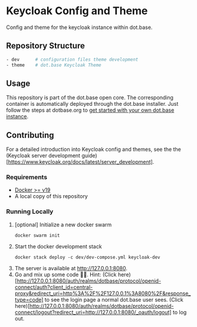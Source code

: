 # Keycloak Config and Theme
Config and theme for the keycloak instance within dot.base.


## Repository Structure
```sh
- dev      # configuration files theme development
- theme    # dot.base Keycloak Theme
```


## Usage
This repository is part of the dot.base open core.
The corresponding container is automatically deployed through the dot.base installer.
Just follow the steps at dotbase.org to [get started with your own dot.base instance](https://dotbase.org/docs/getting-started.html).


## Contributing
For a detailed introduction into Keycloak config and themes, see the the (Keycloak server development guide)[https://www.keycloak.org/docs/latest/server_development].

### Requirements
- [Docker >= v19](https://docs.docker.com/get-docker/)
- A local copy of this repository

### Running Locally
1. [optional] Initialize a new docker swarm
    ```
    docker swarm init
    ```
1. Start the docker development stack
    ```
    docker stack deploy -c dev/dev-compose.yml keycloak-dev
    ```
1. The server is available at http://127.0.0.1:8080.
1. Go and mix up some code 👩‍💻. Hint: (Click here)[http://127.0.0.1:8080/auth/realms/dotbase/protocol/openid-connect/auth?client_id=central-proxy&redirect_uri=http%3A%2F%2F127.0.0.1%3A8080%2F&response_type=code] to see the login page a normal dot.base user sees. (Click here)[http://127.0.0.1:8080/auth/realms/dotbase/protocol/openid-connect/logout?redirect_uri=http://127.0.0.1:8080/_oauth/logout] to log out.